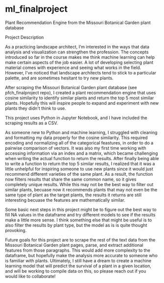 # ml_finalproject
Plant Recommendation Engine from the Missouri Botanical Garden plant database

Project Description

As a practicing landscape architect, I’m interested in the ways that data analysis and visualization can strengthen the profession. The concepts introduced so far in the course makes me think machine learning can help make certain aspects of the job easier. A lot of developing selecting plant material comes with experience and seeing what works in the field. However, I've noticed that landscape architects tend to stick to a particular palette, and are sometimes hesitant to try new plants.

After scraping the Missouri Botanical Garden plant database (see pfch_finalproject repo), I created a plant recommendation engine that uses cosine similarity to identify similar plants and return the top 5 most similar plants. Hopefully this will inspire people to expand and experiment with new plants they didn't think to use.

This project uses Python in Jupyter Notebook, and I have included the scraping results as a CSV.

As someone new to Python and machine learning, I struggled with cleaning and formatting my data properly for the cosine similarity. This required encoding and normalizing all of the categorical feastures, in order to do a pairwise comparison of vectors. It was also my first time working with accessing information via an index and a matrix, which became challenging when writing the actual function to return the results. After finally being able to write a function to return the top 5 similar results, I realized that it was a little unhelpful for inspiring someone to use new plants since it would just recommend different varieties of the same plant. As a result, the function now filters results that share the same common name, so it gives completely unique results. While this may not be the best way to filter out similar plants, becuase now it recommends plants that may not even be the same type of plant as the target plants, the results it returns are still interesting becuase the features are mathematically similar.

Some basic next steps in this project might be to figure out the best way to fill NA values in the dataframe and try different models to see if the results make a little more sense. I think something else that might be useful is to also filter the results by plant type, but the model as is is quite thought provoking.

Future goals for this project are to scrape the rest of the text data from the Missouri Botanical Garden plant pages, parse, and extract additional features from those paragraphs. This would add more complexity to the dataframe, but hopefully make the analysis more accurate to someone who is familiar with plants. Ultimately, I still have a dream to create a machine learning model that will predict the survival of a plant in a given location, and will be working to compile data on this, so please reach out if you would like to collaborate!
